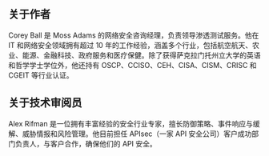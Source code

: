 ## 关于作者

Corey Ball 是 Moss Adams 的网络安全咨询经理，负责领导渗透测试服务。他在 IT 和网络安全领域拥有超过 10 年的工作经验，涵盖多个行业，包括航空航天、农业、能源、金融科技、政府服务和医疗保健。除了获得萨克拉门托州立大学的英语和哲学学士学位外，他还持有 OSCP、CCISO、CEH、CISA、CISM、CRISC 和 CGEIT 等行业认证。

## 关于技术审阅员

Alex Rifman 是一位拥有丰富经验的安全行业专家，擅长防御策略、事件响应与缓解、威胁情报和风险管理。他目前担任 APIsec（一家 API 安全公司）客户成功部门负责人，与客户合作，确保他们的 API 安全。
